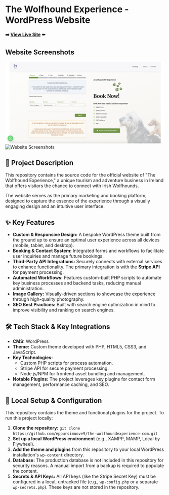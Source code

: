 # The Wolfhound Experience - WordPress Website

**➡️ [View Live Site](https://thewolfhoundexperience.com/) ⬅️**

## Website Screenshots

![Website Screenshots](assets/image-1.png)
![Website Screenshots](assets/image-2.png)

## 📖 Project Description

This repository contains the source code for the official website of "The Wolfhound Experience," a unique tourism and adventure business in Ireland that offers visitors the chance to connect with Irish Wolfhounds.

The website serves as the primary marketing and booking platform, designed to capture the essence of the experience through a visually engaging design and an intuitive user interface.

## ✨ Key Features

* **Custom & Responsive Design:** A bespoke WordPress theme built from the ground up to ensure an optimal user experience across all devices (mobile, tablet, and desktop).
* **Booking & Contact System:** Integrated forms and workflows to facilitate user inquiries and manage future bookings.
* **Third-Party API Integrations:** Securely connects with external services to enhance functionality. The primary integration is with the **Stripe API** for payment processing.
* **Automated Workflows:** Features custom-built PHP scripts to automate key business processes and backend tasks, reducing manual administration.
* **Image Gallery:** Visually-driven sections to showcase the experience through high-quality photography.
* **SEO Best Practices:** Built with search engine optimization in mind to improve visibility and ranking on search engines.

## 🛠️ Tech Stack & Key Integrations

* **CMS:** WordPress
* **Theme:** Custom theme developed with PHP, HTML5, CSS3, and JavaScript.
* **Key Technologies:**
    * Custom PHP scripts for process automation.
    * Stripe API for secure payment processing.
    * Node.js/NPM for frontend asset bundling and management.
* **Notable Plugins:** The project leverages key plugins for contact form management, performance caching, and SEO.

## 🚀 Local Setup & Configuration

This repository contains the theme and functional plugins for the project. To run this project locally:

1.  **Clone the repository:**
    `git clone https://github.com/eppursimuove9/the-wolfhoundexperience-com.git`
2.  **Set up a local WordPress environment** (e.g., XAMPP, MAMP, Local by Flywheel).
3.  **Add the theme and plugins** from this repository to your local WordPress installation's `wp-content` directory.
4.  **Database:** The production database is not included in this repository for security reasons. A manual import from a backup is required to populate the content.
5.  **Secrets & API Keys:** All API keys (like the Stripe Secret Key) must be configured in a local, untracked file (e.g., `wp-config.php` or a separate `wp-secrets.php`). These keys are not stored in the repository.
